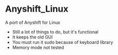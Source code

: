 # Anyshift_Linux
A port of Anyshift for Linux

- Still a lot of things to do, but it's functional 
- It keeps the old GUI
- You must run it sudo because of keyboard library
- Memory mode not tested
